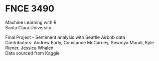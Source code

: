 # FNCE 3490
Machine Learning with R<br />
Santa Clara University

Final Project - Sentiment analysis with Seattle Airbnb data<br />
Contributors: Andrew Early, Constance McCarney, Sowmya Murali, Kyle Riener, Jessica Whalen<br />
Data sourced from Kaggle
